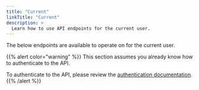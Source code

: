 ```yaml
---
title: "Current"
linkTitle: "Current"
description: >
  Learn how to use API endpoints for the current user.
---
```


The below endpoints are available to operate on for the current user.

{{% alert color="warning" %}}
This section assumes you already know how to authenticate to the API.

To authenticate to the API, please review the [authentication documentation](/docs/api/authentication).
{{% /alert %}}
